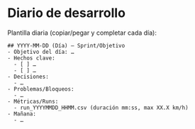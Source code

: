 # Diario de desarrollo

Plantilla diaria (copiar/pegar y completar cada día):

```
## YYYY-MM-DD (Día) – Sprint/Objetivo
- Objetivo del día: …
- Hechos clave:
  - [ ] …
  - [ ] …
- Decisiones:
  - …
- Problemas/Bloqueos:
  - …
- Métricas/Runs:
  - run_YYYYMMDD_HHMM.csv (duración mm:ss, max XX.X km/h)
- Mañana:
  - …
```

